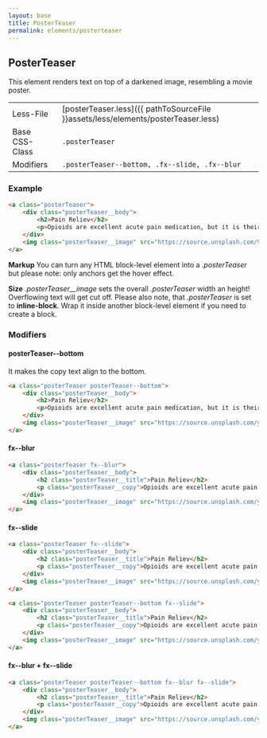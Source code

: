 ```yaml
---
layout: base
title: PosterTeaser
permalink: elements/posterteaser
---
```


## PosterTeaser
This element renders text on top of a darkened image, resembling a movie poster.

|                |                                                                                   |
| -              | -                                                                                 |
| Less-File      | [posterTeaser.less]({{ pathToSourceFile }}assets/less/elements/posterTeaser.less) |
| Base CSS-Class | `.posterTeaser`                                                                   |
| Modifiers      | `.posterTeaser--bottom, .fx--slide, .fx--blur`                                    |

### Example

```html
<a class="posterTeaser">
    <div class="posterTeaser__body">
        <h2>Pain Reliev</h2>
        <p>Opioids are excellent acute pain medication, but it is their ability to produce euphoria that makes them attractive to addicts.</p>
    </div>
    <img class="posterTeaser__image" src="https://source.unsplash.com/9kbmpWBTk9A/300x300" alt="" />
</a>
```

<p class="hint"><b>Markup</b> You can turn any HTML block-level element into a <em>.posterTeaser</em> but please note: only anchors get the hover effect.</p>
<p class="hint"><b>Size</b> <em>.posterTeaser__image</em> sets the overall <em>.posterTeaser</em> width an height! Overflowing text will get cut off. Please also note, that <em>.posterTeaser</em> is set to <strong>inline-block</strong>. Wrap it inside another block-level element if you need to create a block.</p>

### Modifiers

#### posterTeaser\--bottom
It makes the copy text align to the bottom.

```html
<a class="posterTeaser posterTeaser--bottom">
    <div class="posterTeaser__body">
        <h2>Pain Reliev</h2>
        <p>Opioids are excellent acute pain medication, but it is their ability to produce euphoria that makes them attractive to addicts.</p>
    </div>
    <img class="posterTeaser__image" src="https://source.unsplash.com/yJXTe7wskl0/300x300" alt="" />
</a>
```

#### fx\--blur

```html
<a class="posterTeaser fx--blur">
    <div class="posterTeaser__body">
        <h2 class="posterTeaser__title">Pain Reliev</h2>
        <p class="posterTeaser__copy">Opioids are excellent acute pain medication, but it is their ability to produce euphoria that makes them attractive to addicts.</p>
    </div>
    <img class="posterTeaser__image" src="https://source.unsplash.com/yJXTe7wskl0/300x300" alt="" />
</a>
```

#### fx\--slide

```html
<a class="posterTeaser fx--slide">
    <div class="posterTeaser__body">
        <h2 class="posterTeaser__title">Pain Reliev</h2>
        <p class="posterTeaser__copy">Opioids are excellent acute pain medication, but it is their ability to produce euphoria that makes them attractive to addicts.</p>
    </div>
    <img class="posterTeaser__image" src="https://source.unsplash.com/yJXTe7wskl0/300x300" alt="" />
</a>

<a class="posterTeaser posterTeaser--bottom fx--slide">
    <div class="posterTeaser__body">
        <h2 class="posterTeaser__title">Pain Reliev</h2>
        <p class="posterTeaser__copy">Opioids are excellent acute pain medication, but it is their ability to produce euphoria that makes them attractive to addicts.</p>
    </div>
    <img class="posterTeaser__image" src="https://source.unsplash.com/yJXTe7wskl0/300x300" alt="" />
</a>
```

#### fx\--blur + fx\--slide

```html
<a class="posterTeaser posterTeaser--bottom fx--blur fx--slide">
    <div class="posterTeaser__body">
        <h2 class="posterTeaser__title">Pain Reliev</h2>
        <p class="posterTeaser__copy">Opioids are excellent acute pain medication, but it is their ability to produce euphoria that makes them attractive to addicts.</p>
    </div>
    <img class="posterTeaser__image" src="https://source.unsplash.com/yJXTe7wskl0/300x300" alt="" />
</a>
```